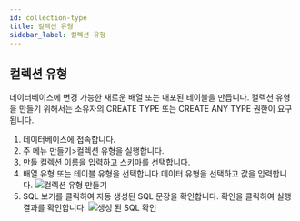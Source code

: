 ```yaml
---
id: collection-type
title: 컬렉션 유형
sidebar_label: 컬렉션 유형
---
```


## 컬렉션 유형

데이터베이스에 변경 가능한 새로운 배열 또는 내포된 테이블을 만듭니다. 컬렉션 유형을 만들기 위해서는 소유자의 CREATE TYPE 또는 CREATE ANY TYPE 권한이 요구됩니다.

1. 데이터베이스에 접속합니다.
2. 주 메뉴 만들기>컬렉션 유형을 실행합니다.
3. 만들 컬렉션 이름을 입력하고 스키마를 선택합니다.
4. 배열 유형 또는 테이블 유형을 선택합니다.데이터 유형을 선택하고 값을 입력합니다.
![컬렉션 유형 만들기](https://s3.ap-northeast-2.amazonaws.com/sqlgate-manual-content/C901387BB4435169CFB85439D7C2AE4A.jpg)
5. SQL 보기를 클릭하여 자동 생성된 SQL 문장을 확인합니다. 확인을 클릭하여 실행 결과를 확인합니다.
![생성 된 SQL 확인](https://s3.ap-northeast-2.amazonaws.com/sqlgate-manual-content/797541DB945DD9DB7EF45DA7F8183947.jpg)


